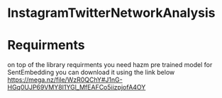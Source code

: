 # InstagramTwitterNetworkAnalysis
 
# Requirments

on top of the library requirments you need hazm pre trained model for SentEmbedding you can download it using the link below
https://mega.nz/file/WzR0QChY#J1nG-HGq0UJP69VMY8I1YGl_MfEAFCo5iizpjofA4OY

